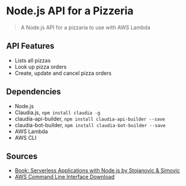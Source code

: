 # Node.js API for a Pizzeria

>A Node.js API for a pizzaria to use with AWS Lambda



## API Features

- Lists all pizzas
- Look up pizza orders
- Create, update and cancel pizza orders

## Dependencies

- Node.js
- Claudia.js, ` npm install claudia -g `
- claudia-api-builder, ` npm install claudia-api-builder --save `
- claudia-bot-builder, ` npm install claudia-bot-builder --save `
- AWS Lambda
- AWS CLI




## Sources

- [Book: Serverless Applications with Node.js by Stojanovic & Simovic](https://www.manning.com/books/serverless-applications-with-node-js)
- [AWS Command Line Interface Download](https://aws.amazon.com/cli/)


